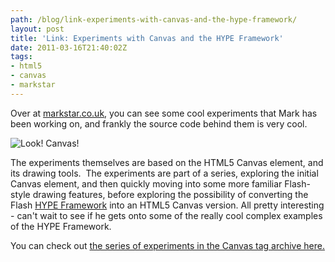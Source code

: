 ```yaml
---
path: /blog/link-experiments-with-canvas-and-the-hype-framework/
layout: post
title: 'Link: Experiments with Canvas and the HYPE Framework'
date: 2011-03-16T21:40:02Z
tags:
- html5
- canvas
- markstar
---
```


Over at [markstar.co.uk](http://markstar.co.uk "Open markstar.co.uk in a new window."), you can see some cool experiments that Mark has been working on, and frankly the source code behind them is very cool.

![Look! Canvas!](/content/images/2011/03/canvas.png "Look! Canvas!")

The experiments themselves are based on the HTML5 Canvas element, and its drawing tools.  The experiments are part of a series, exploring the initial Canvas element, and then quickly moving into some more familiar Flash-style drawing features, before exploring the possibility of converting the Flash [HYPE Framework](http://www.hypeframework.org/ "the HYPE Framework") into an HTML5 Canvas version. All pretty interesting - can't wait to see if he gets onto some of the really cool complex examples of the HYPE Framework.

You can check out [the series of experiments in the Canvas tag archive here.](http://markstar.co.uk/blog/category/html5/canvas/ "The Canvas tagged articles archive.")